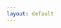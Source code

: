 ```yaml
---
layout: default
---
```


<div :class = "shadow.state" id = "app">
<div id = "app">
    <state-view :shadow = "shadow" :ready = "ready"></state-view>
    <google-login></google-login>
    <time-d-three :movements = "movements" :strategies = "strategies" :shadow = "shadow" :ready = "ready"></time-d-three>
    <alarm-controls :shadow = "shadow" :ready = "ready"></alarm-controls>
    <version-stamp :cache = "cache"></version-stamp>
</div>
<script src="js/main.js"></script>

